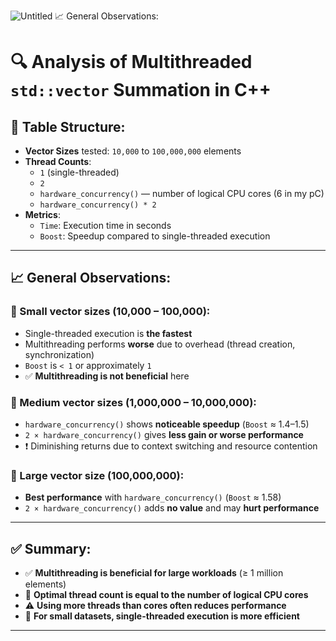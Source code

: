 ![Untitled](https://github.com/user-attachments/assets/c705d618-c748-4946-8b02-223d983a8d92)
📈 General Observations:
# 🔍 Analysis of Multithreaded `std::vector` Summation in C++

## 🧩 Table Structure:
- **Vector Sizes** tested: `10,000` to `100,000,000` elements
- **Thread Counts**:
  - `1` (single-threaded)
  - `2`
  - `hardware_concurrency()` — number of logical CPU cores (6 in my pC)
  - `hardware_concurrency() * 2` 
- **Metrics**:
  - `Time`: Execution time in seconds  
  - `Boost`: Speedup compared to single-threaded execution

---

## 📈 General Observations:

### 🔹 Small vector sizes (10,000 – 100,000):
- Single-threaded execution is **the fastest**
- Multithreading performs **worse** due to overhead (thread creation, synchronization)
- `Boost` is `< 1` or approximately `1`
- ✅ **Multithreading is not beneficial** here

### 🔹 Medium vector sizes (1,000,000 – 10,000,000):
- `hardware_concurrency()` shows **noticeable speedup** (`Boost` ≈ 1.4–1.5)
- `2 × hardware_concurrency()` gives **less gain or worse performance**
- ❗ Diminishing returns due to context switching and resource contention

### 🔹 Large vector size (100,000,000):
- **Best performance** with `hardware_concurrency()` (`Boost` ≈ 1.58)
- `2 × hardware_concurrency()` adds **no value** and may **hurt performance**

---

## ✅ Summary:

- ✅ **Multithreading is beneficial for large workloads** (≥ 1 million elements)
- 🔧 **Optimal thread count is equal to the number of logical CPU cores**
- ⚠️ **Using more threads than cores often reduces performance**
- 🚫 **For small datasets, single-threaded execution is more efficient**

---


